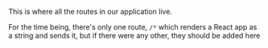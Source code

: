 This is where all the routes in our application live.

For the time being, there's only one route, `/*` which renders a React app as a string and sends it, but if there were any other, they should be added here